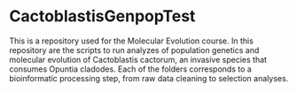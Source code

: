 # CactoblastisGenpopTest
This is a repository used for the Molecular Evolution course. In this repository are the scripts to run analyzes of population genetics and molecular evolution of Cactoblastis cactorum, an invasive species that consumes Opuntia cladodes. Each of the folders corresponds to a bioinformatic processing step, from raw data cleaning to selection analyses.
